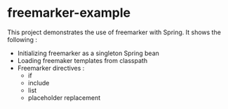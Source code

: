 freemarker-example
==================

This project demonstrates the use of freemarker with Spring. It shows the following  :

- Initializing freemarker as a singleton Spring bean
- Loading freemaker templates from classpath
- Freemarker directives :
    - if
    - include
    - list
    - placeholder replacement
